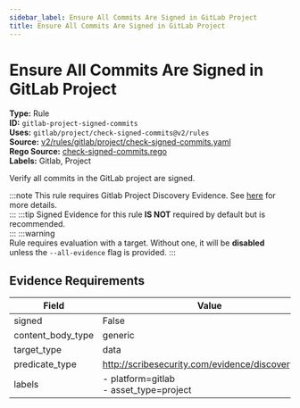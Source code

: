 ```yaml
---
sidebar_label: Ensure All Commits Are Signed in GitLab Project
title: Ensure All Commits Are Signed in GitLab Project
---  
```

# Ensure All Commits Are Signed in GitLab Project  
**Type:** Rule  
**ID:** `gitlab-project-signed-commits`  
**Uses:** `gitlab/project/check-signed-commits@v2/rules`  
**Source:** [v2/rules/gitlab/project/check-signed-commits.yaml](https://github.com/scribe-public/sample-policies/blob/main/v2/rules/gitlab/project/check-signed-commits.yaml)  
**Rego Source:** [check-signed-commits.rego](https://github.com/scribe-public/sample-policies/blob/main/v2/rules/gitlab/project/check-signed-commits.rego)  
**Labels:** Gitlab, Project  

Verify all commits in the GitLab project are signed.

:::note 
This rule requires Gitlab Project Discovery Evidence. See [here](https://scribe-security.netlify.app/platforms/discover#gitlab-discovery) for more details.  
::: 
:::tip 
Signed Evidence for this rule **IS NOT** required by default but is recommended.  
::: 
:::warning  
Rule requires evaluation with a target. Without one, it will be **disabled** unless the `--all-evidence` flag is provided.
::: 

## Evidence Requirements  
| Field | Value |
|-------|-------|
| signed | False |
| content_body_type | generic |
| target_type | data |
| predicate_type | http://scribesecurity.com/evidence/discovery/v0.1 |
| labels | - platform=gitlab<br/>- asset_type=project |

